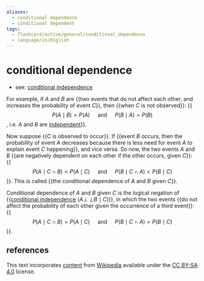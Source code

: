 ```yaml
---
aliases:
  - conditional dependence
  - conditional dependent
tags:
  - flashcard/active/general/conditional_dependence
  - language/in/English
---
```


# conditional dependence

- see: [conditional independence](conditional%20independence.md)

For example, if $A$ and $B$ are {{two events that do not affect each other, and increases the probability of event $C$}}, then {{when $C$ is not observed}}: {{$$P(A \mid B) = P(A) \quad \text{ and } \quad P(B \mid A) = P(B)$$, i.e. $A$ and $B$ are [independent](independence%20(probability%20theory).md)}}. <!--SR:!2024-12-10,133,313!2025-01-25,166,313!2025-07-25,313,330-->

Now suppose {{$C$ is observed to occur}}. If {{event $B$ occurs, then the probability of event $A$ decreases because there is less need for event $A$ to explain event $C$ happening}}, and vice versa. So now, the two events $A$ and $B$ {{are negatively dependent on each other if the other occurs, given $C$}}: {{$$P(A \mid C \cap B) < P(A \mid C) \quad \text{ and } \quad P(B \mid C \cap A) < P(B \mid C)$$}}. This is called {{the conditional dependence of $A$ and $B$ given $C$}}. <!--SR:!2024-12-17,125,293!2024-11-14,103,290!2024-12-23,144,310!2025-03-02,188,290!2025-07-28,315,333-->

Conditional dependence of $A$ and $B$ given $C$ is the logical negation of {{[conditional independence](conditional%20independence.md) $(A \mathrel{\perp\!\!\!\perp} B \mid C)$}}, in which the two events {{do not affect the probability of each other given the occurrence of a third event}}: {{$$P(A \mid C \cap B) = P(A \mid C) \quad \text{ and } \quad P(B \mid C \cap A) = P(B \mid C)$$}}. <!--SR:!2025-02-27,180,310!2024-12-27,145,313!2024-12-13,134,313-->

## references

This text incorporates [content](https://en.wikipedia.org/wiki/conditional_dependence) from [Wikipedia](Wikipedia.md) available under the [CC BY-SA 4.0](https://creativecommons.org/licenses/by-sa/4.0/) license.
